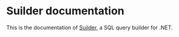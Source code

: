 # Suilder documentation
This is the documentation of [Suilder](https://github.com/Ropticus/Suilder), a SQL query builder for .NET.